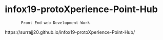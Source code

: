# infox19-protoXperience-Point-Hub
           Front End web Development Work
<p>https://surrajj20.github.io/infox19-protoXperience-Point-Hub/</p>
